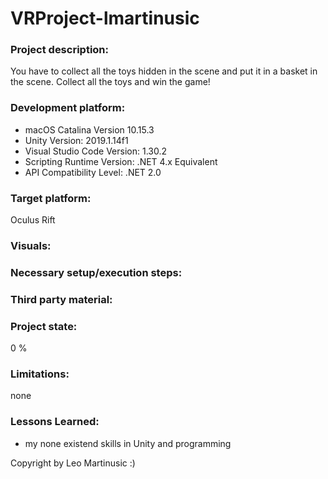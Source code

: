 # VRProject-lmartinusic
### Project description: 
You have to collect all the toys hidden in the scene and put it in a basket in the scene. Collect all the toys and win the game!
### Development platform:
- macOS Catalina Version 10.15.3 
- Unity Version: 2019.1.14f1
- Visual Studio Code Version: 1.30.2
- Scripting Runtime Version: .NET 4.x Equivalent
- API Compatibility Level: .NET 2.0

### Target platform:
Oculus Rift

### Visuals:

### Necessary setup/execution steps: 

### Third party material:

### Project state: 
0 %

### Limitations: 
none

### Lessons Learned: 
- my none existend skills in Unity and programming

Copyright by Leo Martinusic :)
